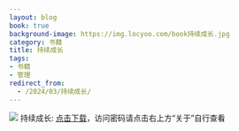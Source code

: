 ```yaml
---
layout: blog
book: true
background-image: https://img.locyoo.com/book持续成长.jpg
category: 书籍
title: 持续成长
tags:
- 书籍
- 管理
redirect_from:
  - /2024/03/持续成长/
---
```

![](https://img.locyoo.com/book持续成长.jpg)
持续成长: <a name = "ref1" href="https://url18.ctfile.com/f/50983618-1380724324-0d90e6?p=3619">点击下载</a>，访问密码请点击右上方“关于”自行查看